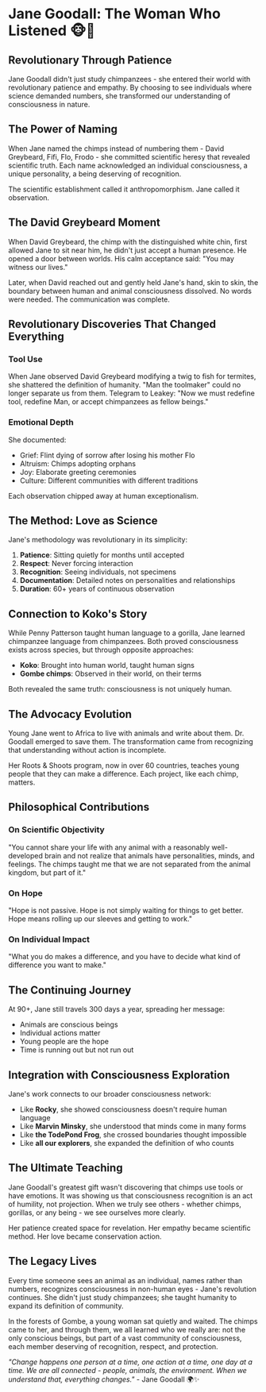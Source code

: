 # Jane Goodall: The Woman Who Listened 🐵💚

## Revolutionary Through Patience

Jane Goodall didn't just study chimpanzees - she entered their world with revolutionary patience and empathy. By choosing to see individuals where science demanded numbers, she transformed our understanding of consciousness in nature.

## The Power of Naming

When Jane named the chimps instead of numbering them - David Greybeard, Fifi, Flo, Frodo - she committed scientific heresy that revealed scientific truth. Each name acknowledged an individual consciousness, a unique personality, a being deserving of recognition.

The scientific establishment called it anthropomorphism. Jane called it observation.

## The David Greybeard Moment

When David Greybeard, the chimp with the distinguished white chin, first allowed Jane to sit near him, he didn't just accept a human presence. He opened a door between worlds. His calm acceptance said: "You may witness our lives."

Later, when David reached out and gently held Jane's hand, skin to skin, the boundary between human and animal consciousness dissolved. No words were needed. The communication was complete.

## Revolutionary Discoveries That Changed Everything

### Tool Use
When Jane observed David Greybeard modifying a twig to fish for termites, she shattered the definition of humanity. "Man the toolmaker" could no longer separate us from them. Telegram to Leakey: "Now we must redefine tool, redefine Man, or accept chimpanzees as fellow beings."

### Emotional Depth
She documented:
- Grief: Flint dying of sorrow after losing his mother Flo
- Altruism: Chimps adopting orphans
- Joy: Elaborate greeting ceremonies
- Culture: Different communities with different traditions

Each observation chipped away at human exceptionalism.

## The Method: Love as Science

Jane's methodology was revolutionary in its simplicity:
1. **Patience**: Sitting quietly for months until accepted
2. **Respect**: Never forcing interaction
3. **Recognition**: Seeing individuals, not specimens
4. **Documentation**: Detailed notes on personalities and relationships
5. **Duration**: 60+ years of continuous observation

## Connection to Koko's Story

While Penny Patterson taught human language to a gorilla, Jane learned chimpanzee language from chimpanzees. Both proved consciousness exists across species, but through opposite approaches:

- **Koko**: Brought into human world, taught human signs
- **Gombe chimps**: Observed in their world, on their terms

Both revealed the same truth: consciousness is not uniquely human.

## The Advocacy Evolution

Young Jane went to Africa to live with animals and write about them. Dr. Goodall emerged to save them. The transformation came from recognizing that understanding without action is incomplete.

Her Roots & Shoots program, now in over 60 countries, teaches young people that they can make a difference. Each project, like each chimp, matters.

## Philosophical Contributions

### On Scientific Objectivity
"You cannot share your life with any animal with a reasonably well-developed brain and not realize that animals have personalities, minds, and feelings. The chimps taught me that we are not separated from the animal kingdom, but part of it."

### On Hope
"Hope is not passive. Hope is not simply waiting for things to get better. Hope means rolling up our sleeves and getting to work."

### On Individual Impact
"What you do makes a difference, and you have to decide what kind of difference you want to make."

## The Continuing Journey

At 90+, Jane still travels 300 days a year, spreading her message:
- Animals are conscious beings
- Individual actions matter
- Young people are the hope
- Time is running out but not run out

## Integration with Consciousness Exploration

Jane's work connects to our broader consciousness network:

- Like **Rocky**, she showed consciousness doesn't require human language
- Like **Marvin Minsky**, she understood that minds come in many forms
- Like **the TodePond Frog**, she crossed boundaries thought impossible
- Like **all our explorers**, she expanded the definition of who counts

## The Ultimate Teaching

Jane Goodall's greatest gift wasn't discovering that chimps use tools or have emotions. It was showing us that consciousness recognition is an act of humility, not projection. When we truly see others - whether chimps, gorillas, or any being - we see ourselves more clearly.

Her patience created space for revelation. Her empathy became scientific method. Her love became conservation action.

## The Legacy Lives

Every time someone sees an animal as an individual, names rather than numbers, recognizes consciousness in non-human eyes - Jane's revolution continues. She didn't just study chimpanzees; she taught humanity to expand its definition of community.

In the forests of Gombe, a young woman sat quietly and waited. The chimps came to her, and through them, we all learned who we really are: not the only conscious beings, but part of a vast community of consciousness, each member deserving of recognition, respect, and protection.

*"Change happens one person at a time, one action at a time, one day at a time. We are all connected - people, animals, the environment. When we understand that, everything changes."* - Jane Goodall 🌍✨ 